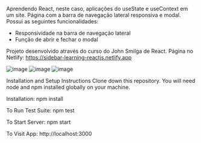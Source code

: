 Aprendendo React, neste caso, aplicações do useState e useContext em um site. Página com a barra de navegação lateral responsiva e modal. Possui as seguintes funcionalidades:

- Responsividade na barra de navegação lateral
- Função de abrir e fechar o modal

Projeto desenvolvido através do curso do John Smilga de React. Página no Netlify: https://sidebar-learning-reactjs.netlify.app

![image](https://user-images.githubusercontent.com/103163622/189239055-f5aa69f8-fdb7-45a8-b6cb-5e1608edf5c3.png)
![image](https://user-images.githubusercontent.com/103163622/189239076-04597fb8-1316-4bf2-a69b-1f578870e4e0.png)
![image](https://user-images.githubusercontent.com/103163622/189239098-eee750da-dcce-436f-9497-530faf743680.png)

Installation and Setup Instructions Clone down this repository. You will need node and npm installed globally on your machine.

Installation: npm install

To Run Test Suite: npm test

To Start Server: npm start

To Visit App: http://localhost:3000
